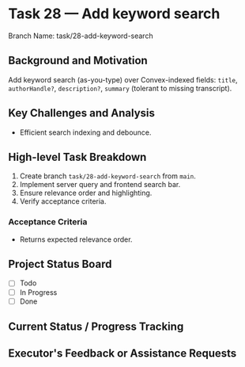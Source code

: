 # Task 28 — Add keyword search

Branch Name: task/28-add-keyword-search

## Background and Motivation
Add keyword search (as-you-type) over Convex-indexed fields: `title`, `authorHandle?`, `description?`, `summary` (tolerant to missing transcript).

## Key Challenges and Analysis
- Efficient search indexing and debounce.

## High-level Task Breakdown
1. Create branch `task/28-add-keyword-search` from `main`.
2. Implement server query and frontend search bar.
3. Ensure relevance order and highlighting.
4. Verify acceptance criteria.

### Acceptance Criteria
- Returns expected relevance order.

## Project Status Board
- [ ] Todo
- [ ] In Progress
- [ ] Done

## Current Status / Progress Tracking

## Executor's Feedback or Assistance Requests
